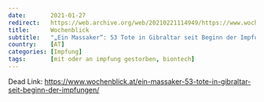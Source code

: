 ```yaml
---
date:       2021-01-27
redirect:   https://web.archive.org/web/20210221114949/https://www.wochenblick.at/ein-massaker-53-tote-in-gibraltar-seit-beginn-der-impfungen/
title:      Wochenblick
subtitle:   "„Ein Massaker“: 53 Tote in Gibraltar seit Beginn der Impfungen"
country:    [AT]
categories: [Impfung]
tags:       [mit oder an impfung gestorben, biontech]
---
```

Dead Link: https://www.wochenblick.at/ein-massaker-53-tote-in-gibraltar-seit-beginn-der-impfungen/
